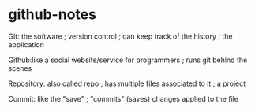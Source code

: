 # github-notes
Git: the software ; version control ; can keep track of the history ; the application 

Github:like a social website/service for programmers ; runs git behind the scenes 

Repository: also called repo ; has multiple files associated to it ; a project

Commit: like the "save" ; "commits" (saves) changes applied to the file 
